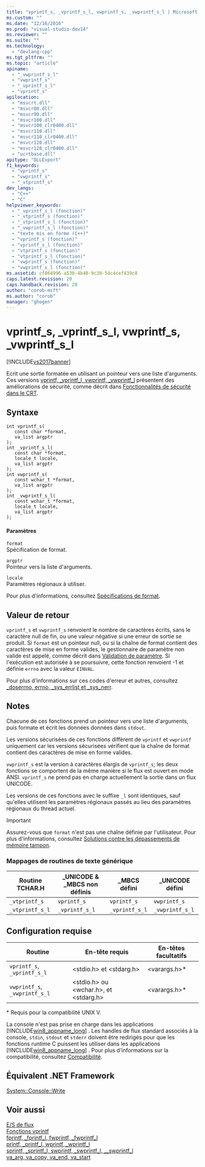 ```yaml
---
title: "vprintf_s, _vprintf_s_l, vwprintf_s, _vwprintf_s_l | Microsoft Docs"
ms.custom: ""
ms.date: "12/16/2016"
ms.prod: "visual-studio-dev14"
ms.reviewer: ""
ms.suite: ""
ms.technology: 
  - "devlang-cpp"
ms.tgt_pltfrm: ""
ms.topic: "article"
apiname: 
  - "_vwprintf_s_l"
  - "vwprintf_s"
  - "_vprintf_s_l"
  - "vprintf_s"
apilocation: 
  - "msvcrt.dll"
  - "msvcr80.dll"
  - "msvcr90.dll"
  - "msvcr100.dll"
  - "msvcr100_clr0400.dll"
  - "msvcr110.dll"
  - "msvcr110_clr0400.dll"
  - "msvcr120.dll"
  - "msvcr120_clr0400.dll"
  - "ucrtbase.dll"
apitype: "DLLExport"
f1_keywords: 
  - "vprintf_s"
  - "vwprintf_s"
  - "_vtprintf_s"
dev_langs: 
  - "C++"
  - "C"
helpviewer_keywords: 
  - "_vprintf_s_l (fonction)"
  - "_vtprintf_s (fonction)"
  - "_vtprintf_s_l (fonction)"
  - "_vwprintf_s_l (fonction)"
  - "texte mis en forme (C++)"
  - "vprintf_s (fonction)"
  - "vprintf_s_l (fonction)"
  - "vtprintf_s (fonction)"
  - "vtprintf_s_l (fonction)"
  - "vwprintf_s (fonction)"
  - "vwprintf_s_l (fonction)"
ms.assetid: cf864996-a530-4b40-9c30-54c4cef439c8
caps.latest.revision: 20
caps.handback.revision: 20
author: "corob-msft"
ms.author: "corob"
manager: "ghogen"
---
```

# vprintf_s, _vprintf_s_l, vwprintf_s, _vwprintf_s_l
[!INCLUDE[vs2017banner](../../assembler/inline/includes/vs2017banner.md)]

Ecrit une sortie formatée en utilisant un pointeur vers une liste d'arguments.  Ces versions [vprintf, \_vprintf\_l, vwprintf, \_vwprintf\_l](../../c-runtime-library/reference/vprintf-vprintf-l-vwprintf-vwprintf-l.md) présentent des améliorations de sécurité, comme décrit dans [Fonctionnalités de sécurité dans le CRT](../../c-runtime-library/security-features-in-the-crt.md).  
  
## Syntaxe  
  
```  
int vprintf_s(  
   const char *format,  
   va_list argptr   
);  
int _vprintf_s_l(  
   const char *format,  
   locale_t locale,  
   va_list argptr   
);  
int vwprintf_s(  
   const wchar_t *format,  
   va_list argptr   
);  
int _vwprintf_s_l(  
   const wchar_t *format,  
   locale_t locale,  
   va_list argptr   
);  
```  
  
#### Paramètres  
 `format`  
 Spécification de format.  
  
 `argptr`  
 Pointeur vers la liste d'arguments.  
  
 `locale`  
 Paramètres régionaux à utiliser.  
  
 Pour plus d'informations, consultez [Spécifications de format](../../c-runtime-library/format-specification-syntax-printf-and-wprintf-functions.md).  
  
## Valeur de retour  
 `vprintf_s` et `vwprintf_s` renvoient le nombre de caractères écrits, sans le caractère null de fin, ou une valeur négative si une erreur de sortie se produit.  Si `format` est un pointeur null, ou si la chaîne de format contient des caractères de mise en forme valides, le gestionnaire de paramètre non valide est appelé, comme décrit dans [Validation de paramètre](../../c-runtime-library/parameter-validation.md).  Si l'exécution est autorisée à se poursuivre, cette fonction renvoient \-1 et définie `errno` avec la valeur `EINVAL`.  
  
 Pour plus d'informations sur ces codes d'erreur et autres, consultez [\_doserrno, errno, \_sys\_errlist et \_sys\_nerr](../../c-runtime-library/errno-doserrno-sys-errlist-and-sys-nerr.md).  
  
## Notes  
 Chacune de ces fonctions prend un pointeur vers une liste d'arguments, puis formate et écrit les données données dans `stdout`.  
  
 Les versions sécurisées de ces fonctions diffèrent de `vprintf` et `vwprintf` uniquement car les versions sécurisées vérifient que la chaîne de format contient des caractères de mise en forme valides.  
  
 `vwprintf_s` est la version à caractères élargis de `vprintf_s`; les deux fonctions se comportent de la même manière si le flux est ouvert en mode ANSI.  `vprintf_s` ne prend pas en charge actuellement la sortie dans un flux UNICODE.  
  
 Les versions de ces fonctions avec le suffixe `_l` sont identiques, sauf qu'elles utilisent les paramètres régionaux passés au lieu des paramètres régionaux du thread actuel.  
  
> [!IMPORTANT]
>  Assurez\-vous que `format` n'est pas une chaîne définie par l'utilisateur.  Pour plus d'informations, consultez [Solutions contre les dépassements de mémoire tampon](http://msdn.microsoft.com/library/windows/desktop/ms717795).  
  
### Mappages de routines de texte générique  
  
|Routine TCHAR.H|\_UNICODE & \_MBCS non définis|\_MBCS défini|\_UNICODE défini|  
|---------------------|------------------------------------|-------------------|----------------------|  
|`_vtprintf_s`|`vprintf_s`|`vprintf_s`|`vwprintf_s`|  
|`_vtprintf_s_l`|`_vprintf_s_l`|`_vprintf_s_l`|`_vwprintf_s_l`|  
  
## Configuration requise  
  
|Routine|En\-tête requis|En\-têtes facultatifs|  
|-------------|---------------------|---------------------------|  
|`vprintf_s`, `_vprintf_s_l`|\<stdio.h\> et \<stdarg.h\>|\<varargs.h\>\*|  
|`vwprintf_s`, `_vwprintf_s_l`|\<stdio.h\> ou \<wchar.h\>, et \<stdarg.h\>|\<varargs.h\>\*|  
  
 \* Requis pour la compatibilité UNIX V.  
  
 La console n'est pas prise en charge dans les applications [!INCLUDE[win8_appname_long](../../build/includes/win8_appname_long_md.md)] .  Les handles de flux standard associés à la console, `stdin`, `stdout` et `stderr` doivent être redirigés pour que les fonctions runtime C puissent les utiliser dans les applications [!INCLUDE[win8_appname_long](../../build/includes/win8_appname_long_md.md)] .  Pour plus d'informations sur la compatibilité, consultez [Compatibilité](../../c-runtime-library/compatibility.md).  
  
## Équivalent .NET Framework  
 [System::Console::Write](https://msdn.microsoft.com/en-us/library/system.console.write.aspx)  
  
## Voir aussi  
 [E\/S de flux](../../c-runtime-library/stream-i-o.md)   
 [Fonctions vprintf](../../c-runtime-library/vprintf-functions.md)   
 [fprintf, \_fprintf\_l, fwprintf, \_fwprintf\_l](../../c-runtime-library/reference/fprintf-fprintf-l-fwprintf-fwprintf-l.md)   
 [printf, \_printf\_l, wprintf, \_wprintf\_l](../../c-runtime-library/reference/printf-printf-l-wprintf-wprintf-l.md)   
 [sprintf, \_sprintf\_l, swprintf, \_swprintf\_l, \_\_swprintf\_l](../../c-runtime-library/reference/sprintf-sprintf-l-swprintf-swprintf-l-swprintf-l.md)   
 [va\_arg, va\_copy, va\_end, va\_start](../../c-runtime-library/reference/va-arg-va-copy-va-end-va-start.md)